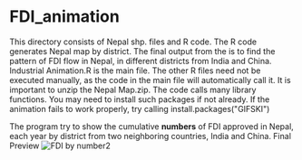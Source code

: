 # FDI_animation

This directory consists of Nepal shp. files and R code. The R code generates Nepal map by district. 
The final output from the is to find the pattern of FDI flow in Nepal, in different districts from India and China. 
Industrial Animation.R is the main file. The other R files need not be executed manually, as the code in the main file will automatically call it. It is important to unzip the Nepal Map.zip. 
The code calls many library functions. You may need to install such packages if not already. 
If the animation fails to work properly, try calling install.packages("GIFSKI") 

The program try to show the cumulative **numbers** of FDI approved in Nepal, each year by district from two neighboring countries, India and China. 
Final Preview
![FDI by number2](https://user-images.githubusercontent.com/46593111/150641633-c63fc7d2-334c-439a-a688-2fa9d6cd65bf.gif)
